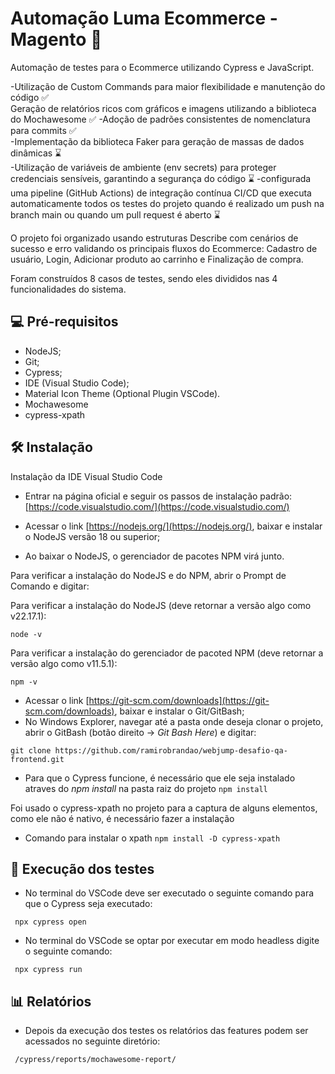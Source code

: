 # Automação Luma Ecommerce - Magento 🤖

Automação de testes para o Ecommerce utilizando Cypress e JavaScript.

-Utilização de Custom Commands para maior flexibilidade e manutenção do código ✅  
Geração de relatórios ricos com gráficos e imagens utilizando a biblioteca do Mochawesome ✅
-Adoção de padrões consistentes de nomenclatura para commits ✅  
-Implementação da biblioteca Faker para geração de massas de dados dinâmicas ⌛️  
-Utilização de variáveis de ambiente (env secrets) para proteger credenciais sensíveis, garantindo a segurança do código ⌛️
-configurada uma pipeline (GitHub Actions) de integração contínua CI/CD 
que executa automaticamente todos os testes do projeto quando é realizado um push na branch main ou quando um pull request é aberto ⌛️ 


O projeto foi organizado usando estruturas Describe com cenários de sucesso e erro validando os principais fluxos do Ecommerce: Cadastro de usuário, Login, Adicionar produto ao carrinho e Finalização de compra.

Foram construídos 8 casos de testes, sendo eles divididos nas 4 funcionalidades do sistema.

## 💻 Pré-requisitos

- NodeJS;
- Git;
- Cypress;
- IDE (Visual Studio Code);
- Material Icon Theme (Optional Plugin VSCode).
- Mochawesome
- cypress-xpath

## 🛠️ Instalação

Instalação da IDE Visual Studio Code

- Entrar na página oficial e seguir os passos de instalação padrão: [https://code.visualstudio.com/](https://code.visualstudio.com/)

- Acessar o link [https://nodejs.org/](https://nodejs.org/), baixar e instalar o NodeJS versão 18 ou superior;
- Ao baixar o NodeJS, o gerenciador de pacotes NPM virá junto. 

Para verificar a instalação do NodeJS e do NPM, abrir o Prompt de Comando e digitar:

Para verificar a instalação do NodeJS (deve retornar a versão algo como v22.17.1):

``node -v `` 

Para verificar a instalação do gerenciador de pacoted NPM (deve retornar a versão algo como v11.5.1):

``npm -v ``
- Acessar o link [https://git-scm.com/downloads](https://git-scm.com/downloads), baixar e instalar o Git/GitBash;
 - No Windows Explorer, navegar até a pasta onde deseja clonar o projeto, abrir o GitBash (botão direito -> *Git Bash Here*) e digitar:

``git clone https://github.com/ramirobrandao/webjump-desafio-qa-frontend.git ``
 - Para que o Cypress funcione, é necessário que ele seja instalado atraves do *npm install* na pasta raiz do projeto
``npm install``

Foi usado o cypress-xpath no projeto para a captura de alguns elementos, como ele não é nativo, é necessário fazer a instalação
- Comando para instalar o xpath 
`npm install -D cypress-xpath`

## 🚀 Execução dos testes

- No terminal do VSCode deve ser executado o seguinte comando para que o Cypress seja executado:

`` npx cypress open``

- No terminal do VSCode se optar por executar em modo headless digite o seguinte comando: 

`` npx cypress run``

## 📊 Relatórios 

- Depois da execução dos testes os relatórios das features podem ser acessados no seguinte diretório:

`` /cypress/reports/mochawesome-report/``